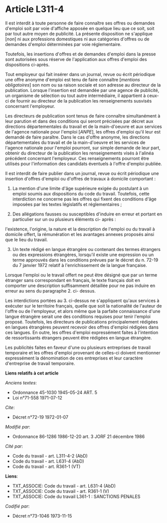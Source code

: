 # Article L311-4

Il est interdit à toute personne de faire connaître ses offres ou demandes d'emploi soit par voie d'affiche apposée en
quelque lieu que ce soit, soit par tout autre moyen de publicité. La présente disposition ne s'applique [*non*] ni aux
professions domestiques ni aux catégories d'offres ou de demandes d'emploi déterminées par voie réglementaire.

Toutefois, les insertions d'offres et de demandes d'emploi dans la presse sont autorisées sous réserve de l'application aux
offres d'emploi des dispositions ci-après.

Tout employeur qui fait insérer dans un journal, revue ou écrit périodique une offre anonyme d'emploi est tenu de faire
connaître [*mentions obligatoires*] son nom ou sa raison sociale et son adresse au directeur de la publication. Lorsque
l'insertion est demandée par une agence de publicité, un organisme de sélection ou tout autre intermédiaire, il appartient à
ceux-ci de fournir au directeur de la publication les renseignements susvisés concernant l'employeur.

Les directeurs de publication sont tenus de faire connaître simultanément à leur parution et dans des conditions qui seront
précisées par décret aux directions départementales du travail et de la main-d'oeuvre et aux services de l'agence nationale
pour l'emploi [*ANPE*], les offres d'emploi qu'il leur est demandé de faire paraître. Dans le cas d'offre anonyme, les
directions départementales du travail et de la main-d'oeuvre et les services de l'agence nationale pour l'emploi pourront,
sur simple demande de leur part, obtenir du directeur de la publication les renseignements visés à l'alinéa précédent
concernant l'employeur. Ces renseignements pourront être utilisés pour l'information des candidats éventuels à l'offre
d'emploi publiée.

Il est interdit de faire publier dans un journal, revue ou écrit périodique une insertion d'offres d'emploi ou d'offres de
travaux à domicile comportant :

1. La mention d'une limite d'âge supérieure exigée du postulant à un emploi soumis aux dispositions du code du travail.
Toutefois, cette interdiction ne concerne pas les offres qui fixent des conditions d'âge imposées par les textes législatifs
et réglementaires ;

2. Des allégations fausses ou susceptibles d'induire en erreur et portant en particulier sur un ou plusieurs éléments ci-
après :

l'existence, l'origine, la nature et la description de l'emploi ou du travail à domicile offert, la rémunération et les
avantages annexes proposés ainsi que le lieu du travail.

3. Un texte rédigé en langue étrangère ou contenant des termes étrangers ou des expressions étrangères, lorsqu'il existe une
expression ou un terme approuvés dans les conditions prévues par le décret du n. 72-19 du 7 janvier 1972 relatif à
l'enrichissement de la langue française.

Lorsque l'emploi ou le travail offert ne peut être désigné que par un terme étranger sans correspondant en français, le texte
français doit en comporter une description suffisamment détaillée pour ne pas induire en erreur au sens du paragraphe 2. ci-
dessus.

Les interdictions portées au 3. ci-dessus ne s'appliquent qu'aux services à exécuter sur le territoire français, quelle que
soit la nationalité de l'auteur de l'offre ou de l'employeur, et alors même que la parfaite connaissance d'une langue
étrangère serait une des conditions requises pour tenir l'emploi proposé. Toutefois, les directeurs de publications
principalement rédigées en langues étrangères peuvent recevoir des offres d'emploi rédigées dans ces langues. En outre, les
offres d'emploi expressément faites à l'intention de ressortissants étrangers peuvent être rédigées en langue étrangère.

Les publicités faites en faveur d'une ou plusieurs entreprises de travail temporaire et les offres d'emploi provenant de
celles-ci doivent mentionner expressément la dénomination de ces entreprises et leur caractère d'entreprise de travail
temporaire.

**Liens relatifs à cet article**

_Anciens textes_:

  - Ordonnance 45-1030 1945-05-24 ART. 5
  - Loi n°71-558 1971-07-12

_Cite_:

  - Décret n°72-19 1972-01-07

_Modifié par_:

  - Ordonnance 86-1286 1986-12-20 art. 3 JORF 21 décembre 1986

_Cité par_:

  - Code du travail - art. L311-4-2 (AbD)
  - Code du travail - art. L631-4 (AbD)
  - Code du travail - art. R361-1 (VT)

**Liens**:

  - TXT_ASSOCIE: Code du travail - art. L631-4 (AbD)
  - TXT_ASSOCIE: Code du travail - art. R361-1 (V)
  - TXT_ASSOCIE: Code du travail L361-1 : SANCTIONS PENALES

_Codifié par_:

  - Décret n°73-1046 1973-11-15
